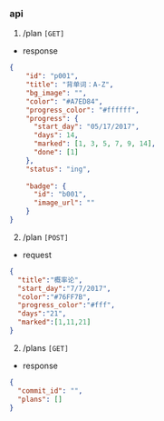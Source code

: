 ### api

1. /plan `[GET]`

- response
```json
{
    "id": "p001",
    "title": "背单词：A-Z",
    "bg_image": "",
    "color": "#A7ED84",
    "progress_color": "#ffffff",
    "progress": {
      "start_day": "05/17/2017",
      "days": 14,
      "marked": [1, 3, 5, 7, 9, 14],
      "done": [1]
    },
    "status": "ing",
    
    "badge": {
      "id": "b001",
      "image_url": ""
    }
}
```

2. /plan `[POST]`

- request
```json
{
  "title":"概率论",
  "start_day":"7/7/2017",
  "color":"#76FF7B",
  "progress_color":"#fff",
  "days":"21",
  "marked":[1,11,21]
}
```

2. /plans `[GET]`

- response
```json
{
  "commit_id": "",
  "plans": []
}
```